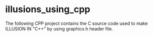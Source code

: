 # illusions_using_cpp

The following CPP project contains the C source code used to make ILLUSION IN "C++" by using graphics.h header file.
